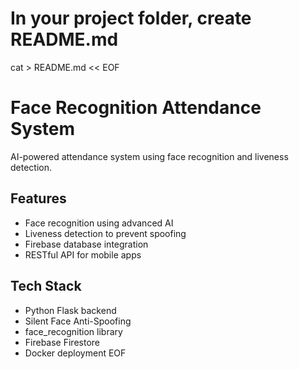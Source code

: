 # In your project folder, create README.md
cat > README.md << EOF
# Face Recognition Attendance System

AI-powered attendance system using face recognition and liveness detection.

## Features
- Face recognition using advanced AI
- Liveness detection to prevent spoofing
- Firebase database integration
- RESTful API for mobile apps

## Tech Stack
- Python Flask backend
- Silent Face Anti-Spoofing
- face_recognition library
- Firebase Firestore
- Docker deployment
EOF
